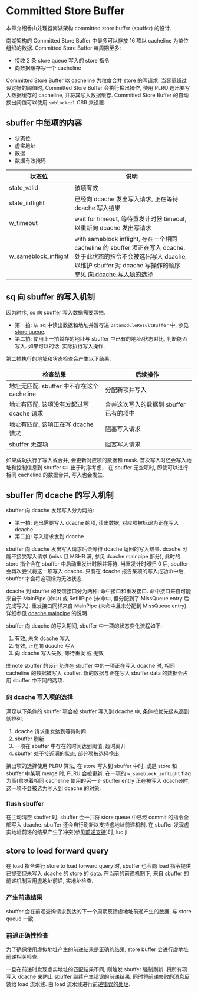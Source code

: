 # Committed Store Buffer

本章介绍香山处理器南湖架构 committed store buffer (sbuffer) 的设计.

南湖架构的 Committed Store Buffer 中最多可以存放 16 项以 cacheline 为单位组织的数据. Committed Store Buffer 每周期至多:

* 接收 2 条 store queue 写入的 store 指令
* 向数据缓存写一个 cacheline

Committed Store Buffer 以 cacheline 为粒度合并 store 的写请求. 当容量超过设定好的阈值时, Committed Store Buffer 会执行换出操作, 使用 PLRU 选出要写入数据缓存的 cacheline, 并将其写入数据缓存. Committed Store Buffer 的自动换出阈值可以使用 `smblockctl` CSR 来设置.

<!-- TODO: 图 -->

## sbuffer 中每项的内容

* 状态位
* 虚实地址
* 数据
* 数据有效掩码

状态位|说明
-|-
state_valid|该项有效
state_inflight|已经向 dcache 发出写入请求, 正在等待 dcache 写入结果
w_timeout|wait for timeout, 等待重发计时器 timeout, 以重新向 dcache 发出写请求
w_sameblock_inflight|with sameblock inflight, 存在一个相同 cacheline 的 sbuffer 项正在写入 dcache. 处于此状态的指令不会被选出写入 dcache, 以维护 sbuffer 对 dcache 写操作的顺序. 参见 [向 dcache 写入项的选择](#向-dcache-写入项的选择)

## sq 向 sbuffer 的写入机制

因为时序, sq 向 sbuffer 写入数据需要两拍.

* 第一拍: 从 sq 中读出数据和地址并暂存进 `DatamoduleResultBuffer` 中, 参见 [store queue](../lsq/store_queue.md).
* 第二拍: 使用上一拍暂存的地址与 sbuffer 中已有的地址/状态对比, 判断能否写入. 如果可以的话, 实际执行写入操作.

第二拍执行的地址和状态检查会产生以下结果:

检查结果|后续操作
-|-
地址无匹配, sbuffer 中不存在这个 cacheline|分配新项并写入
地址有匹配, 该项没有发起过写 dcache 请求|合并这次写入的数据到 sbuffer 已有的项中
地址有匹配, 该项正在写 dcache 请求|阻塞写入请求
sbuffer 无空项|阻塞写入请求

如果成功执行了写入或合并, 会更新对应项的数据和 mask. 首次写入时还会写入地址和控制信息到 sbuffer 中. 出于时序考虑， 在 sbuffer 无空项时, 即使可以进行相同 cacheline 的数据合并, 写入也会发生. 

## sbuffer 向 dcache 的写入机制

sbuffer 向 dcache 发起写入分为两拍:

* 第一拍: 选出需要写入 dcache 的项, 读出数据, 对应项被标识为正在写入 dcache
* 第二拍: 写入请求发到 dcache

sbuffer 向 dcache 发出写入请求后会等待 dcache 返回的写入结果. dcache 可能不接受写入请求 (miss 且 MSHR 满, 参见 dcache mainpipe 部分), 此时的 store 指令会在 sbuffer 中启动重发计时器并等待. 当重发计时器归 0 后, sbuffer 会再次尝试将这一项写入 dcache. 只有在 dcache 报告某项的写入成功命中后, sbuffer 才会将这项标为无效状态.

dcache 到 sbuffer 的反馈接口分为两种: 命中接口和重发接口. 命中接口来自可能来自于 MainPipe (命中) 或 RefillPipe (未命中, 但分配到了 MissQueue entry 后完成写入). 重发接口同样来自 MainPipe (未命中且未分配到 MissQueue entry). 详细参见 [dcache mainpipe](../dcache/main_pipe.md) 的说明.

sbuffer 向 dcache 的写入期间, sbuffer 中一项的状态变化流程如下:

1. 有效, 未向 dcache 写入
1. 有效, 正在向 dcache 写入
1. 向 dcache 写入失败, 等待重发 或 无效

!!! note
    sbuffer 的设计允许在 sbuffer 中的一项正在写入 dcache 时, 相同 cacheline 的数据被写入 sbuffer. 新的数据与正在写入 sbuffer data 的数据会占用 sbuffer 中不同的两项.

### 向 dcache 写入项的选择

满足以下条件的 sbuffer 项会被 sbuffer 写入到 dcache 中, 条件按优先级从高到低排列:

1. dcache 请求重发达到等待时间
1. sbuffer 刷新
1. 一项在 sbuffer 中存在的时间达到阈值, 超时离开
1. sbuffer 处于接近满的状态, 部分项被选择换出

换出项的选择使用 PLRU 算法, 在 store 写入到 sbuffer 中时, 或是 store 和 sbuffer 中某项 merge 时, PLRU 会被更新. 在一项的 `w_sameblock_inflight` flag 为高(意味着相同 cacheline 使用的另一个 sbuffer entry 正在被写入 dcache)时, 这一项不会被选为写入到 dcache 的对象.

### flush sbuffer

在主动清空 sbuffer 时, sbuffer 会一并将 store queue 中已经 commit 的指令全部写入 dcache. sbuffer 还会自行刷新以支持虚地址前递机制. 在 sbuffer 发现虚实地址前递的结果产生了冲突(参见[前递支持](./committed_store_buffer.md#store-to-load-forward-query))时, luo ji
<!-- 触发自动换出的周期数暂时不支持手动配置. -->

## store to load forward query

在 load 指令进行 store to load forward query 时, sbuffer 也会向 load 指令提供已提交但未写入 dcache 的 store 的 data. 在当前的[前递机制](../mechanism.md#store-to-load-forward)下, 来自 sbuffer 的前递机制采用虚地址前递, 实地址检查.

### 产生前递结果

sbuffer 会在前递查询请求到达的下一个周期反馈虚地址前递产生的数据, 与 store queue 一致. 

### 前递正确性检查

为了确保使用虚拟地址产生的前递结果是正确的结果, store buffer 会进行虚地址前递相关检查:

<!-- * **前递时检查.**  -->

一旦在前递时发现虚实地址的匹配结果不同, 则触发 sbuffer 强制刷新. 将所有项写入 dcache 来防止 sbuffer 继续产生错误的前递结果. 同时将前递失败的消息反馈给 load 流水线. 由 load 流水线进行[前递错误的处理](../fu/load_pipeline.md#forward-failure).

<!-- * **写入时检查.** store buffer 的写入操作会尝试按实地址将对相同 cacheline 的写操作 merge 到 sbuffer 的一项中. 如果发现实地址相同但虚地址不同, 触发 sbuffer 强制刷新. sbuffer 中的对应项会被更新成新的虚地址.  -->

<!-- 写入时检查机制可以考虑取消, 只有在前递中发现问题时才惰性进行 sbuffer 刷新. -->
